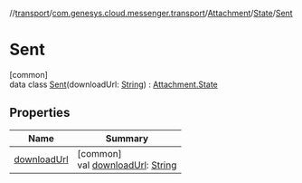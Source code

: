 //[transport](../../../../../index.md)/[com.genesys.cloud.messenger.transport](../../../index.md)/[Attachment](../../index.md)/[State](../index.md)/[Sent](index.md)

# Sent

[common]\
data class [Sent](index.md)(downloadUrl: [String](https://kotlinlang.org/api/latest/jvm/stdlib/kotlin/-string/index.html)) : [Attachment.State](../index.md)

## Properties

| Name | Summary |
|---|---|
| [downloadUrl](download-url.md) | [common]<br>val [downloadUrl](download-url.md): [String](https://kotlinlang.org/api/latest/jvm/stdlib/kotlin/-string/index.html) |
